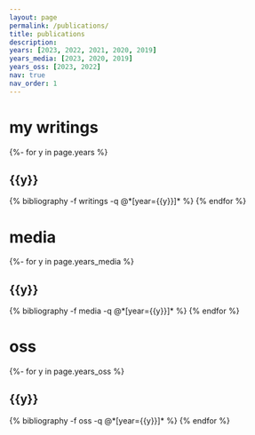 ```yaml
---
layout: page
permalink: /publications/
title: publications
description: 
years: [2023, 2022, 2021, 2020, 2019]
years_media: [2023, 2020, 2019]
years_oss: [2023, 2022]
nav: true
nav_order: 1
---
```

<!-- _pages/publications.md -->
<div class="publications">

<h1>my writings</h1>
{%- for y in page.years %}
  <h2 class="year">{{y}}</h2>
  {% bibliography -f writings -q @*[year={{y}}]* %}
{% endfor %}


<h1>media</h1>
{%- for y in page.years_media %}
  <h2 class="year">{{y}}</h2>
  {% bibliography -f media -q @*[year={{y}}]* %}
{% endfor %}


<h1>oss</h1>
{%- for y in page.years_oss %}
  <h2 class="year">{{y}}</h2>
  {% bibliography -f oss -q @*[year={{y}}]* %}
{% endfor %}


</div>
